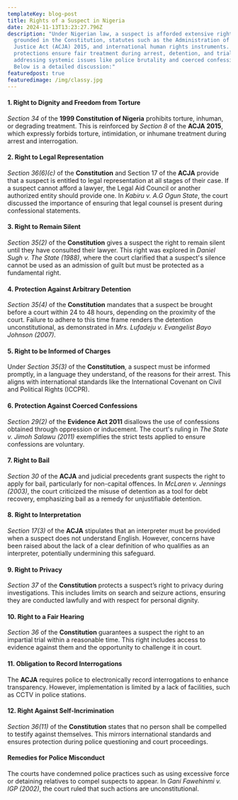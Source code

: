 ```yaml
---
templateKey: blog-post
title: Rights of a Suspect in Nigeria
date: 2024-11-13T13:23:27.796Z
description: "Under Nigerian law, a suspect is afforded extensive rights,
  grounded in the Constitution, statutes such as the Administration of Criminal
  Justice Act (ACJA) 2015, and international human rights instruments. These
  protections ensure fair treatment during arrest, detention, and trial while
  addressing systemic issues like police brutality and coerced confessions.
  Below is a detailed discussion:"
featuredpost: true
featuredimage: /img/classy.jpg
---
```

#### **1. Right to Dignity and Freedom from Torture**

*Section 34* of the **1999 Constitution of Nigeria** prohibits torture, inhuman, or degrading treatment. This is reinforced by *Section 8* of the **ACJA 2015**, which expressly forbids torture, intimidation, or inhumane treatment during arrest and interrogation.

#### **2. Right to Legal Representation**

*Section 36(6)(c)* of the **Constitution** and Section 17 of the **ACJA** provide that a suspect is entitled to legal representation at all stages of their case. If a suspect cannot afford a lawyer, the Legal Aid Council or another authorized entity should provide one. In *Kabiru v. A.G Ogun State*, the court discussed the importance of ensuring that legal counsel is present during confessional statements. 

#### **3. Right to Remain Silent**

*Section 35(2)* of the **Constitution** gives a suspect the right to remain silent until they have consulted their lawyer. This right was explored in *Daniel Sugh v. The State (1988)*, where the court clarified that a suspect's silence cannot be used as an admission of guilt but must be protected as a fundamental right.

#### **4. Protection Against Arbitrary Detention**

*Section 35(4)* of the **Constitution** mandates that a suspect be brought before a court within 24 to 48 hours, depending on the proximity of the court. Failure to adhere to this time frame renders the detention unconstitutional, as demonstrated in *Mrs. Lufadeju v. Evangelist Bayo Johnson (2007)*. 

#### **5. Right to be Informed of Charges**

Under *Section 35(3)* of the **Constitution**, a suspect must be informed promptly, in a language they understand, of the reasons for their arrest. This aligns with international standards like the International Covenant on Civil and Political Rights (ICCPR).

#### **6. Protection Against Coerced Confessions**

*Section 29(2)* of the **Evidence Act 2011** disallows the use of confessions obtained through oppression or inducement. The court's ruling in *The State v. Jimoh Salawu (2011)* exemplifies the strict tests applied to ensure confessions are voluntary.

#### **7. Right to Bail**

*Section 30* of the **ACJA** and judicial precedents grant suspects the right to apply for bail, particularly for non-capital offences. In *McLaren v. Jennings (2003)*, the court criticized the misuse of detention as a tool for debt recovery, emphasizing bail as a remedy for unjustifiable detention.

#### **8. Right to Interpretation**

*Section 17(3)* of the **ACJA** stipulates that an interpreter must be provided when a suspect does not understand English. However, concerns have been raised about the lack of a clear definition of who qualifies as an interpreter, potentially undermining this safeguard.

#### **9. Right to Privacy**

*Section 37* of the **Constitution** protects a suspect’s right to privacy during investigations. This includes limits on search and seizure actions, ensuring they are conducted lawfully and with respect for personal dignity.

#### **10. Right to a Fair Hearing**

*Section 36* of the **Constitution** guarantees a suspect the right to an impartial trial within a reasonable time. This right includes access to evidence against them and the opportunity to challenge it in court.

#### **11. Obligation to Record Interrogations**

The **ACJA** requires police to electronically record interrogations to enhance transparency. However, implementation is limited by a lack of facilities, such as CCTV in police stations.

#### **12. Right Against Self-Incrimination**

*Section 36(11)* of the **Constitution** states that no person shall be compelled to testify against themselves. This mirrors international standards and ensures protection during police questioning and court proceedings.

#### **Remedies for Police Misconduct**

The courts have condemned police practices such as using excessive force or detaining relatives to compel suspects to appear. In *Gani Fawehinmi v. IGP (2002)*, the court ruled that such actions are unconstitutional.